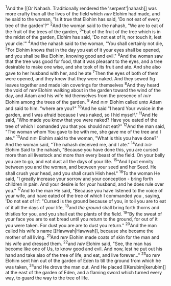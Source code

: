 <sup>1</sup>And the [[Or Nahash. Traditionally rendered the 'serpent'|nahash]] was more crafty than all the lives of the field which יהוה Elohim had made, and he said to the woman, "Is it true that Elohim has said, 'Do not eat of every tree of the garden'?"
<sup>2</sup>And the woman said to the nahash, "We are to eat of the fruit of the trees of the garden,
<sup>3</sup>"but of the fruit of the tree which is in the midst of the garden, Elohim has said, 'Do not eat of it, nor touch it, lest your die.'"
<sup>4</sup>And the nahash said to the woman, "You shall certainly not die,
<sup>5</sup>For Elohim knows that in the day you eat of it your eyes shall be opened, and you shall be like Elohim, knowing good and evil."
<sup>6</sup>And the woman saw that the tree was good for food, that it was pleasant to the eyes, and a tree desirable to make one wise, and she took of its fruit and ate. And she also gave to her husband with her, and he ate
<sup>7</sup>Then the eyes of both of them were opened, and they knew that they were naked. And they sewed fig leaves together and made loin coverings for themselves
<sup>8</sup>And they heard the void of יהוה Elohim walking about in the garden toward the wind of the day, and Adam and his wife hid themselves from the presence of יהוה Elohim among the trees of the garden.
<sup>9</sup> And יהוה Elohim called unto Adam and said to him. "where are you?"
<sup>10</sup>And he said "I heard Your vvoice in the garden, and I was afraid because I was naked, so I hid myself."
<sup>11</sup>And He said, "Who made you know that you were naked? Have you eated of the tree of which I comanded you that you should not eat?"
<sup>12</sup>And the man said, "The woman whom You gave to be with me, she gave me of the tree and I ate."
<sup>13</sup>And יהוה Elohim said to the woman, "What is this you have done?" And the woman said, "The nahash deceived me, and I ate."
<sup>14</sup>And יהוה Elohim Said to the nahash,  "Because you have done this, you are cursed more than all livestock and more than every beast of the field. On your belly you are to go, and eat dust all the days of your life.
<sup>15</sup>"And I put emnity between you and the woman, and between your seed and her Seed. He shall crush your head, and you shall crush Hish heel."
<sup>16</sup>To the woman He said, "I greatly increase your sorrow and your conception - bring forth children in pain. And your desire is for your husband, and he does rule over you."
<sup>17</sup>And to the man He said, "Because you have listened to the voice of your wife, and have eated of the tree of which I commanded you , saying, 'Do not eat of it': "Cursed is the ground because of you, in toil you are to eat of it all the days of your life,
<sup>18</sup>and *the ground* shall bring forth thorns and thistles for you, and you shall eat the plants of the field.
<sup>19</sup>"By the sweat of your face you are to eat bread until you return to the ground, for out of it you were taken. For dust you are are to dust you return."
<sup>20</sup>And the man called his wife's name [[Hawwah|Hawwah]], because she became the mother of all living.
<sup>21</sup>And יהוה Elohim made coats of skin for the man and his wife and dressed them.
<sup>22</sup>and יהוה Elohim said, "See, the man has become like one of Us, to know good and evil. And now, lest he put out his hand and take also of the tree of life, and eat, and live forever..."
<sup>23</sup>so יהוה Elohim sent him out of the garden of Eden to till the ground from which he was taken,
<sup>24</sup>and He drove the man out. And He placed [[Kerubim|kerubim]] at the east of the garden of Eden, and a flaming sword which turned every way, to guard the way to the tree of life.